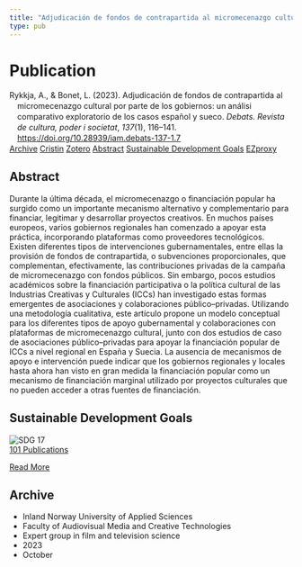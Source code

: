 ```yaml
---
title: "Adjudicación de fondos de contrapartida al micromecenazgo cultural por parte de los gobiernos: un análisi comparativo exploratorio de los casos español y sueco"
type: pub
---
```

<h1>Publication</h1>
<article id="csl-bib-container-EGWTLYMJ" class="csl-bib-container">
  <div class="csl-bib-body" style="line-height: 1.35; padding-left: 1em; text-indent:-1em;">
  <div class="csl-entry">Rykkja, A., &amp; Bonet, L. (2023). Adjudicaci&#xF3;n de fondos de contrapartida al micromecenazgo cultural por parte de los gobiernos: un an&#xE1;lisi comparativo exploratorio de los casos espa&#xF1;ol y sueco. <i>Debats. Revista de cultura, poder i societat</i>, <i>137</i>(1), 116&#x2013;141. <a href="https://doi.org/10.28939/iam.debats-137-1.7">https://doi.org/10.28939/iam.debats-137-1.7</a></div>
</div>
  <div class="csl-bib-buttons">
    <a href="#taxonomy-article-EGWTLYMJ" class="csl-bib-button">Archive</a>
    <a href="https://app.cristin.no/results/show.jsf?id=2184217" alt="Cristin URL" class="csl-bib-button">Cristin</a>
    <a href="http://zotero.org/groups/5022929/items/EGWTLYMJ" alt="Zotero URL" class="csl-bib-button">Zotero</a>
    <a href="#abstract-article-EGWTLYMJ" class="csl-bib-button">Abstract</a>
    <a href="#sdg-article-EGWTLYMJ" class="csl-bib-button">Sustainable Development Goals</a>
    <a href="http://ezproxy.inn.no/login?url=https://doi.org/10.28939/iam.debats-137-1.7" class="csl-bib-button">EZproxy</a>
  </div>
  <div id="csl-bib-meta-container-EGWTLYMJ"></div>
</article>
<div id="csl-bib-meta-EGWTLYMJ" class="csl-bib-meta">
  <article id="abstract-article-EGWTLYMJ" class="abstract-article">
    <h1>Abstract</h1>
    Durante la última década, el micromecenazgo o financiación popular ha surgido como un importante mecanismo alternativo y complementario para financiar, legitimar y desarrollar proyectos creativos. En muchos países europeos, varios gobiernos regionales han comenzado a apoyar esta práctica, incorporando plataformas como proveedores tecnológicos. Existen diferentes tipos de intervenciones gubernamentales, entre ellas la provisión de fondos de contrapartida, o subvenciones proporcionales, que complementan, efectivamente, las contribuciones privadas de la campaña de micromecenazgo con fondos públicos. Sin embargo, pocos estudios académicos sobre la financiación participativa o la política cultural de las Industrias Creativas y Culturales (ICCs) han investigado estas formas emergentes de asociaciones y colaboraciones público–privadas. Utilizando una metodología cualitativa, este artículo propone un modelo conceptual para los diferentes tipos de apoyo gubernamental y colaboraciones con plataformas de micromecenazgo cultural, junto con dos estudios de caso de asociaciones público–privadas para apoyar la financiación popular de ICCs a nivel regional en España y Suecia. La ausencia de mecanismos de apoyo e intervención puede indicar que los gobiernos regionales y locales hasta ahora han visto en gran medida la financiación popular como un mecanismo de financiación marginal utilizado por proyectos culturales que no pueden acceder a otras fuentes de financiación.
  </article>
  <article id="sdg-article-EGWTLYMJ" class="sdg-article">
    <h1>Sustainable Development Goals</h1>
    <div class="sdg-container"><div id="sdg17" class="sdg">
<img src="{{< params subfolder >}}images/sdg/sdg17_en.png" class="image" alt="SDG 17">
<div class="sdg-overlay">
<a href="{{< params subfolder >}}en/archive/?sdg=17#archive" class="sdg-publication-count"><span>101</span> Publications</a>
<p><a href="https://sdgs.un.org/goals/goal17" class="sdg-read-more">Read More</a></p>
</div>
</div></div>
  </article>
  <article id="taxonomy-article-EGWTLYMJ" class="taxonomy-article">
    <h1>Archive</h1>
    <ul>
      <li>Inland Norway University of Applied Sciences</li>
      <li>Faculty of Audiovisual Media and Creative Technologies</li>
      <li>Expert group in film and television science</li>
      <li>2023</li>
      <li>October</li>
    </ul>
  </article>
</div>
